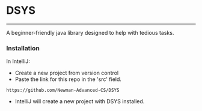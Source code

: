 # DSYS
___
A beginner-friendly java library designed to help with tedious tasks.

### Installation
In IntelliJ:
- Create a new project from version control
- Paste the link for this repo in the 'src' field.
```
https://github.com/Newman-Advanced-CS/DSYS
```
- IntelliJ will create a new project with DSYS installed.